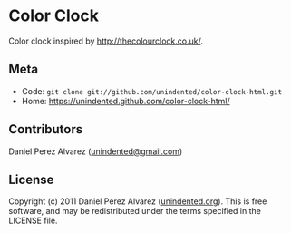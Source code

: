 # Color Clock

Color clock inspired by <http://thecolourclock.co.uk/>.

## Meta

* Code: `git clone git://github.com/unindented/color-clock-html.git`
* Home: <https://unindented.github.com/color-clock-html/>

## Contributors

Daniel Perez Alvarez ([unindented@gmail.com](mailto:unindented@gmail.com))

## License

Copyright (c) 2011 Daniel Perez Alvarez ([unindented.org](https://unindented.org/)). This is free software, and may be redistributed under the terms specified in the LICENSE file.
